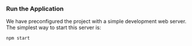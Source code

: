 ### Run the Application

We have preconfigured the project with a simple development web server.  The simplest way to start
this server is:

```
npm start
